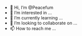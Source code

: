 - 👋 Hi, I’m @Peacefum
- 👀 I’m interested in ...
- 🌱 I’m currently learning ...
- 💞️ I’m looking to collaborate on ...
- 📫 How to reach me ...

<!---
Peacefum/Peacefum is a ✨ special ✨ repository because its `README.md` (this file) appears on your GitHub profile.
You can click the Preview link to take a look at your changes.
--->
